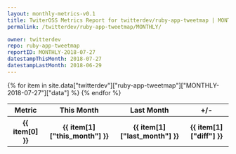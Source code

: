 ```yaml
---
layout: monthly-metrics-v0.1
title: TwiterOSS Metrics Report for twitterdev/ruby-app-tweetmap | MONTHLY-2018-07-27 | 2018-07-27
permalink: /twitterdev/ruby-app-tweetmap/MONTHLY/

owner: twitterdev
repo: ruby-app-tweetmap
reportID: MONTHLY-2018-07-27
datestampThisMonth: 2018-07-27
datestampLastMonth: 2018-06-29
---
```


<table style="width: 100%">
    <tr>
        <th>Metric</th>
        <th>This Month</th>
        <th>Last Month</th>
        <th>+/-</th>
    </tr>
    {% for item in site.data["twitterdev"]["ruby-app-tweetmap"]["MONTHLY-2018-07-27"]["data"] %}
    <tr>
        <th>{{ item[0] }}</th>
        <th>{{ item[1]["this_month"] }}</th>
        <th>{{ item[1]["last_month"] }}</th>
        <th>{{ item[1]["diff"] }}</th>
    </tr>
    {% endfor %}
</table>

